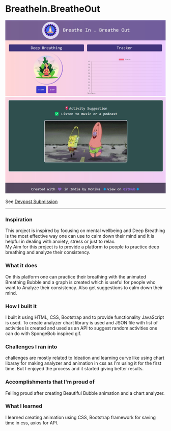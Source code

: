 # BreatheIn.BreatheOut

<img src="https://github.com/Monika5S/BreatheIn.BreatheOut/blob/main/media/breatheIn.jpg"> <img src="https://github.com/Monika5S/BreatheIn.BreatheOut/blob/main/media/activity.jpg">

See [Devpost Submission]("https://github.com/Monika5S/BreatheIn.BreatheOut/blob/main/media/activity.jpg")

---

<h3>Inspiration</h3>
This project is inspired by focusing on mental wellbeing and Deep Breathing is the most effective way one can use to calm down their mind and It is helpful in dealing with anxiety, stress or just to relax.<br>My Aim for this project is to provide a platform to people to practice deep breathing and analyze their consistency.

<h3>What it does</h3>
On this platform one can practice their breathing with the animated Breathing Bubble and a graph is created which is useful for people who want to Analyze their consistency. Also get suggestions to calm down their mind.

<h3>How I built it</h3>
I built it using HTML, CSS, Bootstrap and to provide functionality JavaScript is used. To create analyzer chart library is used and JSON file with list of activities is created and used as an API to suggest random activities one can do with SpongeBob inspired gif.

<h3>Challenges I ran into</h3>
challenges are mostly related to Ideation and learning curve like using chart libaray for making analyzer and animation in css as I'm using it for the first time. But I enjoyed the process and it started giving better results.

<h3>Accomplishments that I'm proud of</h3>
Felling proud after creating Beautiful Bubble animation and a chart analyzer.

<h3>What I learned</h3>
I learned creating animation using CSS, Bootstrap framework for saving time in css, axios for API.
